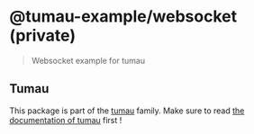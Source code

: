<!-- This file has been generated by the norm script -->

# @tumau-example/websocket (private)

> Websocket example for tumau

## Tumau

This package is part of the [tumau](https://github.com/etienne-dldc/tumau) family. Make sure to read [the documentation of tumau](https://github.com/etienne-dldc/tumau) first !
